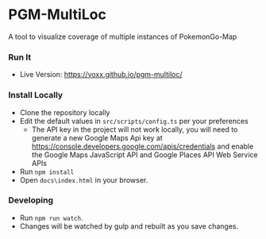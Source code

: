 # PGM-MultiLoc
A tool to visualize coverage of multiple instances of PokemonGo-Map

### Run It
- Live Version: https://voxx.github.io/pgm-multiloc/

### Install Locally
- Clone the repository locally
- Edit the default values in `src/scripts/config.ts` per your preferences
  - The API key in the project will not work locally, you will need to generate a new Google Maps Api key at https://console.developers.google.com/apis/credentials and enable the Google Maps JavaScript API and Google Places API Web Service APIs
- Run `npm install`
- Open `docs\index.html` in your browser.

### Developing
- Run `npm run watch`.
- Changes will be watched by gulp and rebuilt as you save changes.
